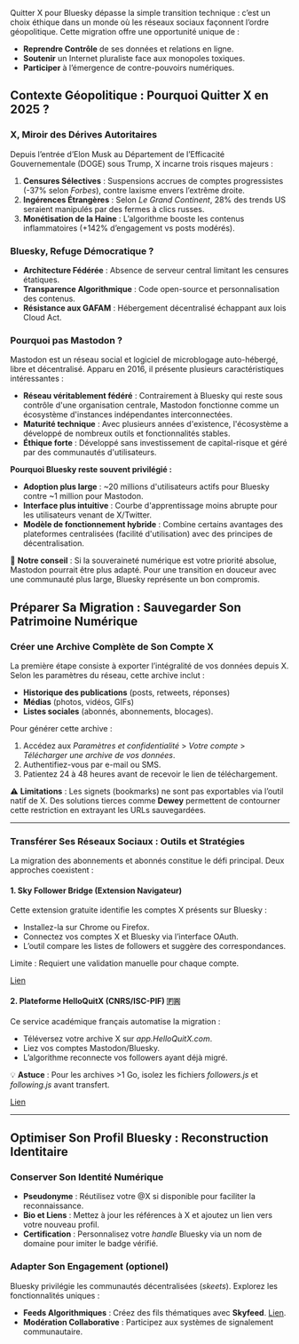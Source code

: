 Quitter X pour Bluesky dépasse la simple transition technique : c’est un choix éthique dans un monde où les réseaux sociaux façonnent l’ordre géopolitique. Cette migration offre une opportunité unique de :

- **Reprendre Contrôle** de ses données et relations en ligne.
- **Soutenir** un Internet pluraliste face aux monopoles toxiques.
- **Participer** à l’émergence de contre-pouvoirs numériques.

## Contexte Géopolitique : Pourquoi Quitter X en 2025 ?

### X, Miroir des Dérives Autoritaires

Depuis l’entrée d’Elon Musk au Département de l’Efficacité Gouvernementale (DOGE) sous Trump, X incarne trois risques majeurs :

1. **Censures Sélectives** : Suspensions accrues de comptes progressistes (-37% selon *Forbes*), contre laxisme envers l’extrême droite.
2. **Ingérences Étrangères** : Selon *Le Grand Continent*, 28% des trends US seraient manipulés par des fermes à clics russes.
3. **Monétisation de la Haine** : L’algorithme booste les contenus inflammatoires (+142% d’engagement vs posts modérés).

### Bluesky, Refuge Démocratique ?

- **Architecture Fédérée** : Absence de serveur central limitant les censures étatiques.
- **Transparence Algorithmique** : Code open-source et personnalisation des contenus.
- **Résistance aux GAFAM** : Hébergement décentralisé échappant aux lois Cloud Act.

### Pourquoi pas Mastodon ?

Mastodon est un réseau social et logiciel de microblogage auto-hébergé, libre et décentralisé. Apparu en 2016, il présente plusieurs caractéristiques intéressantes :

- **Réseau véritablement fédéré** : Contrairement à Bluesky qui reste sous contrôle d'une organisation centrale, Mastodon fonctionne comme un écosystème d'instances indépendantes interconnectées.
- **Maturité technique** : Avec plusieurs années d'existence, l'écosystème a développé de nombreux outils et fonctionnalités stables.
- **Éthique forte** : Développé sans investissement de capital-risque et géré par des communautés d'utilisateurs.

**Pourquoi Bluesky reste souvent privilégié :**
- **Adoption plus large** : ~20 millions d'utilisateurs actifs pour Bluesky contre ~1 million pour Mastodon.
- **Interface plus intuitive** : Courbe d'apprentissage moins abrupte pour les utilisateurs venant de X/Twitter.
- **Modèle de fonctionnement hybride** : Combine certains avantages des plateformes centralisées (facilité d'utilisation) avec des principes de décentralisation.

🤔 **Notre conseil** : Si la souveraineté numérique est votre priorité absolue, Mastodon pourrait être plus adapté. Pour une transition en douceur avec une communauté plus large, Bluesky représente un bon compromis.

## Préparer Sa Migration : Sauvegarder Son Patrimoine Numérique

### Créer une Archive Complète de Son Compte X

La première étape consiste à exporter l’intégralité de vos données depuis X. Selon les paramètres du réseau, cette archive inclut :

- **Historique des publications** (posts, retweets, réponses)
- **Médias** (photos, vidéos, GIFs)
- **Listes sociales** (abonnés, abonnements, blocages).

Pour générer cette archive :

1. Accédez aux *Paramètres et confidentialité* > *Votre compte* > *Télécharger une archive de vos données*.
2. Authentifiez-vous par e-mail ou SMS.
3. Patientez 24 à 48 heures avant de recevoir le lien de téléchargement.

⚠️ **Limitations** : Les signets (bookmarks) ne sont pas exportables via l’outil natif de X. Des solutions tierces comme **Dewey** permettent de contourner cette restriction en extrayant les URLs sauvegardées.

---

### Transférer Ses Réseaux Sociaux : Outils et Stratégies

La migration des abonnements et abonnés constitue le défi principal. Deux approches coexistent :

#### 1. **Sky Follower Bridge** (Extension Navigateur)

Cette extension gratuite identifie les comptes X présents sur Bluesky :

- Installez-la sur Chrome ou Firefox.
- Connectez vos comptes X et Bluesky via l’interface OAuth.
- L’outil compare les listes de followers et suggère des correspondances.

Limite : Requiert une validation manuelle pour chaque compte.

[Lien](https://www.sky-follower-bridge.dev/fr/)

#### 2. **Plateforme HelloQuitX** (CNRS/ISC-PIF) 🇫🇷

Ce service académique français automatise la migration :

- Téléversez votre archive X sur *app.HelloQuitX.com*.
- Liez vos comptes Mastodon/Bluesky.
- L’algorithme reconnecte vos followers ayant déjà migré.

💡 **Astuce** : Pour les archives >1 Go, isolez les fichiers *followers.js* et *following.js* avant transfert.

[Lien](https://helloquittex.com/)

---

## Optimiser Son Profil Bluesky : Reconstruction Identitaire

### Conserver Son Identité Numérique

- **Pseudonyme** : Réutilisez votre @X si disponible pour faciliter la reconnaissance.
- **Bio et Liens** : Mettez à jour les références à X et ajoutez un lien vers votre nouveau profil.
- **Certification** : Personnalisez votre *handle* Bluesky via un nom de domaine pour imiter le badge vérifié.


### Adapter Son Engagement (optionel)

Bluesky privilégie les communautés décentralisées (*skeets*). Explorez les fonctionnalités uniques :

- **Feeds Algorithmiques** : Créez des fils thématiques avec **Skyfeed**. [Lien](https://skyfeed.app/).
- **Modération Collaborative** : Participez aux systèmes de signalement communautaire.

